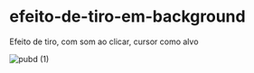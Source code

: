 # efeito-de-tiro-em-background
Efeito de tiro, com som ao clicar, cursor como alvo

![pubd (1)](https://user-images.githubusercontent.com/46541402/75195770-517b2a00-5739-11ea-8758-4125d55f1ffc.gif)

